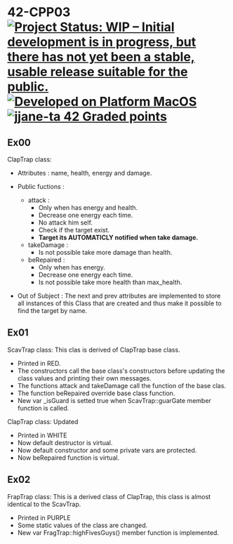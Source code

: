 # 42-CPP03 [![Project Status: WIP – Initial development is in progress, but there has not yet been a stable, usable release suitable for the public.](https://www.repostatus.org/badges/latest/wip.svg)](https://www.repostatus.org/#wip) [![Developed on Platform MacOS](https://badgen.net/badge/Platform/macOS/grey?icon=default)](#) [![jjane-ta 42 Graded points](https://badgen.net/badge/Grade/pending/black?icon=default)](#)


## Ex00

ClapTrap class: 
- Attributes : name, health, energy and damage.
- Public fuctions : 
  - attack :
    - Only when has energy and health.
    - Decrease one energy each time.
    - No attack him self.
    - Check if the target exist.
    - **Target its AUTOMATICLY notified when take damage.**
  - takeDamage :
    - Is not possible take more damage than health.
  - beRepaired :
    - Only when has energy.
    - Decrease one energy each time.
    - Is not possible take more health than max_health. 
    
- Out of Subject : The next and prev attributes are implemented to store all instances of this Class that are created and thus make it possible to find the target by name.

## Ex01
ScavTrap class: This clas is derived of ClapTrap base class.
  - Printed in RED.
  - The constructors call the base class's constructors before updating the class values and printing their own messages.
  - The functions attack and takeDamage call the function of the base clas.
  - The function beRepaired override base class function.
  - New var _isGuard is setted true when ScavTrap::guarGate member function is called.
 
 ClapTrap class: Updated
  - Printed in WHITE
  - Now default destructor is virtual.
  - Now default constructor and some private vars are protected.
  - Now beRepaired function is virtual.
  
  ## Ex02
  FrapTrap class: This is a derived class of ClapTrap, this class is almost identical to the ScavTrap.
  - Printed in PURPLE
  - Some static values of the class are changed.
  - New var FragTrap::highFivesGuys() member function is implemented.
  
  
